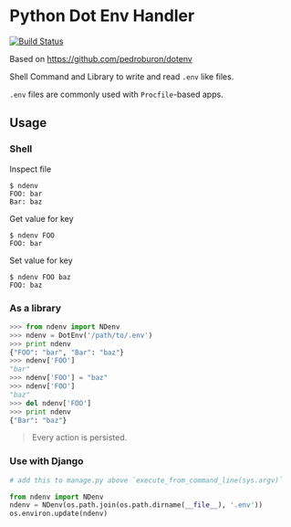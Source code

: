 Python Dot Env Handler
======================

[![Build Status](https://travis-ci.org/jtprog/ndenv.svg?branch=master)](https://travis-ci.org/jtprog/ndenv)


Based on [ https://github.com/pedroburon/dotenv ](https://github.com/pedroburon/dotenv)

Shell Command and Library to write and read `.env` like files.

`.env` files are commonly used with `Procfile`-based apps.

Usage
-----

### Shell

Inspect file

```shell
$ ndenv
FOO: bar
Bar: baz
```

Get value for key

```shell
$ ndenv FOO
FOO: bar
```

Set value for key

```shell
$ ndenv FOO baz
FOO: baz
```

### As a library

```python
>>> from ndenv import NDenv
>>> ndenv = DotEnv('/path/to/.env')
>>> print ndenv
{"FOO": "bar", "Bar": "baz"}
>>> ndenv['FOO']
"bar"
>>> ndenv['FOO'] = "baz"
>>> ndenv['FOO']
"baz"
>>> del ndenv['FOO']
>>> print ndenv
{"Bar": "baz"}
```

> Every action is persisted.


### Use with Django

```python
# add this to manage.py above `execute_from_command_line(sys.argv)`

from ndenv import NDenv
ndenv = NDenv(os.path.join(os.path.dirname(__file__), '.env'))
os.environ.update(ndenv)

```
